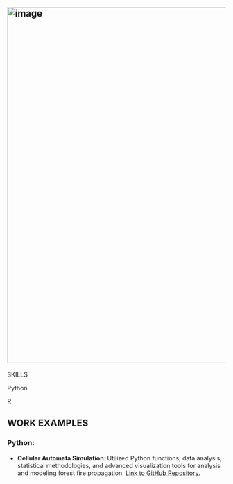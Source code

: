 ## <img width="821" alt="image" src="https://github.com/sapir-mardan/portfolio/assets/92859243/fe6df891-428c-41e6-b93a-3fe1afaf8165">


 SKILLS

Python

R

## WORK EXAMPLES

### Python:
* **Cellular Automata Simulation**: Utilized Python functions, data analysis, statistical methodologies, and advanced visualization tools for analysis and modeling forest fire propagation. [Link to GitHub Repository.](https://github.com/sapir-mardan/CellularAutomataFireModel)



